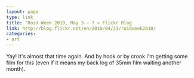 ```yaml
---
layout: page
type: link
title: ‘Roid Week 2010, May 3 – 7 « Flickr Blog
link: http://blog.flickr.net/en/2010/04/21/roidweek2010/
categories: 
- art
---
```

Yay! It's almost that time again. And by hook or by crook I'm getting some film for this (even if it means my back log of 35mm film waiting another month).